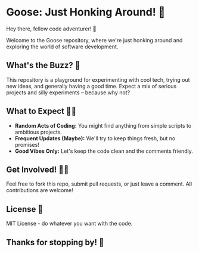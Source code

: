 # Goose: Just Honking Around! 🪿

Hey there, fellow code adventurer! 👋

Welcome to the Goose repository, where we're just honking around and exploring the world of software development.

## What's the Buzz? 🐝

This repository is a playground for experimenting with cool tech, trying out new ideas, and generally having a good time. Expect a mix of serious projects and silly experiments – because why not?

## What to Expect 🤷‍♀️

*   **Random Acts of Coding:** You might find anything from simple scripts to ambitious projects.
*   **Frequent Updates (Maybe):** We'll try to keep things fresh, but no promises!
*   **Good Vibes Only:** Let's keep the code clean and the comments friendly.

## Get Involved! 🙋‍♂️

Feel free to fork this repo, submit pull requests, or just leave a comment. All contributions are welcome!

## License 📜

MIT License - do whatever you want with the code.

## Thanks for stopping by! 💖